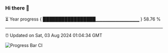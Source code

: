 ### Hi there 👋

⏳ Year progress { █████████████████▁▁▁▁▁▁▁▁▁▁▁▁▁ } 58.76 %

---

⏰ Updated on Sat, 03 Aug 2024 01:04:34 GMT

![Progress Bar CI](https://github.com/JuvenileQ/Progress-Bar-CI/workflows/main/badge.svg)
